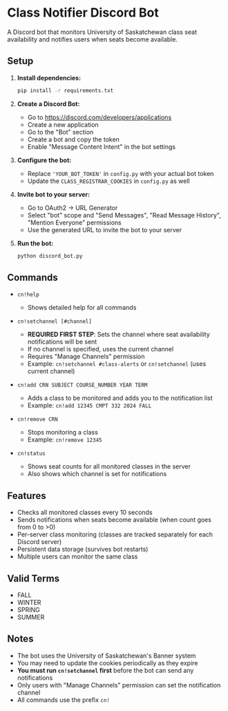 # Class Notifier Discord Bot

A Discord bot that monitors University of Saskatchewan class seat availability and notifies users when seats become available.

## Setup

1. **Install dependencies:**
   ```bash
   pip install -r requirements.txt
   ```

2. **Create a Discord Bot:**
   - Go to https://discord.com/developers/applications
   - Create a new application
   - Go to the "Bot" section
   - Create a bot and copy the token
   - Enable "Message Content Intent" in the bot settings

3. **Configure the bot:**
   - Replace `'YOUR_BOT_TOKEN'` in `config.py` with your actual bot token
   - Update the `CLASS_REGISTRAR_COOKIES` in `config.py` as well

4. **Invite bot to your server:**
   - Go to OAuth2 -> URL Generator
   - Select "bot" scope and "Send Messages", "Read Message History", "Mention Everyone" permissions
   - Use the generated URL to invite the bot to your server

5. **Run the bot:**
   ```bash
   python discord_bot.py
   ```

## Commands

- `cn!help`
  - Shows detailed help for all commands

- `cn!setchannel [#channel]`
  - **REQUIRED FIRST STEP**: Sets the channel where seat availability notifications will be sent
  - If no channel is specified, uses the current channel
  - Requires "Manage Channels" permission
  - Example: `cn!setchannel #class-alerts` or `cn!setchannel` (uses current channel)

- `cn!add CRN SUBJECT COURSE_NUMBER YEAR TERM`
  - Adds a class to be monitored and adds you to the notification list
  - Example: `cn!add 12345 CMPT 332 2024 FALL`

- `cn!remove CRN`
  - Stops monitoring a class
  - Example: `cn!remove 12345`

- `cn!status`
  - Shows seat counts for all monitored classes in the server
  - Also shows which channel is set for notifications

## Features

- Checks all monitored classes every 10 seconds
- Sends notifications when seats become available (when count goes from 0 to >0)
- Per-server class monitoring (classes are tracked separately for each Discord server)
- Persistent data storage (survives bot restarts)
- Multiple users can monitor the same class

## Valid Terms

- FALL
- WINTER
- SPRING
- SUMMER

## Notes

- The bot uses the University of Saskatchewan's Banner system
- You may need to update the cookies periodically as they expire
- **You must run `cn!setchannel` first** before the bot can send any notifications
- Only users with "Manage Channels" permission can set the notification channel
- All commands use the prefix `cn!` 